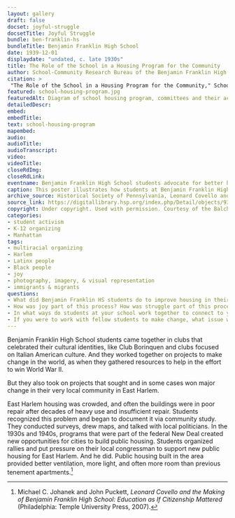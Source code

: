 ```yaml
--- 
layout: gallery
draft: false
docset: joyful-struggle
docsetTitle: Joyful Struggle
bundle: ben-franklin-hs
bundleTitle: Benjamin Franklin High School
date: 1939-12-01
displaydate: "undated, c. late 1930s"
title: The Role of the School in a Housing Program for the Community
author: School-Community Research Bureau of the Benjamin Franklin High School
citation: >
 "The Role of the School in a Housing Program for the Community," School-Community Research Bureau of the Benjamin Franklin High School, in New York City Civil Rights History Project, Accessed: [Month Day, Year], https://nyccivilrightshistory.org/gallery/school-housing-program.
featured: school-housing-program.jpg
featuredAlt: Diagram of school housing program, committees and their activities overlaid on a map of Manhattan
detailedDescr: 
embed: 
embedTitle: 
text: school-housing-program
mapembed: 
audio: 
audioTitle: 
audioTranscript: 
video: 
videoTitle: 
closeRdImg: 
closeRdLink: 
eventname: Benjamin Franklin High School students advocate for better housing for their East Harlem community.
caption: This poster illustrates how students at Benjamin Franklin High School researched and advocated for better housing in their community.
archive_source: Historical Society of Pennsylvania, Leonard Covello and Benjamin Franklin High School campaign for adequate housing in East Harlem, 1933-1965
source_link: https://digitallibrary.hsp.org/index.php/Detail/objects/9372#
copyright: Under copyright. Used with permission. Courtesy of the Balch Historical Institute, Historical Society of Philadelphia
categories: 
- student activism
- K-12 organizing
- Manhattan
tags: 
- multiracial organizing
- Harlem
- Latinx people
- Black people
- joy
- photography, imagery, & visual representation
- immigrants & migrants
questions: 
- What did Benjamin Franklin HS students do to improve housing in their neighborhood? 
- How was joy part of this process? How was struggle part of this process? 
- In what ways do students at your school work together to connect to your community outside of your school and to make change? 
- If you were to work with fellow students to make change, what issue would you work on? What goal would you set? How would joy be part of your work?
--- 
```


Benjamin Franklin High School students came together in clubs that celebrated their cultural identities, like Club Borinquen and clubs focused on Italian American culture. And they worked together on projects to make change in the world, as when they gathered resources to help in the effort to win World War II.

But they also took on projects that sought and in some cases won major change in their very local community in East Harlem.

East Harlem housing was crowded, and often the buildings were in poor repair after decades of heavy use and insufficient repair. Students recognized this problem and began to document it via community study. They conducted surveys, drew maps, and talked with local politicians. In the 1930s and 1940s, programs that were part of the federal New Deal created new opportunities for cities to build public housing. Students organized rallies and put pressure on their local congressman to support new public housing for East Harlem. And he did. Public housing built in the area provided better ventilation, more light, and often more room than previous tenement apartments.[^1]  

[^1]: Michael C. Johanek and John Puckett, *Leonard Covello and the Making of Benjamin Franklin High School: Education as If Citizenship Mattered* (Philadelphia: Temple University Press, 2007).
